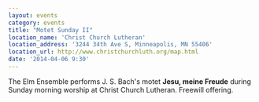 ```yaml
---
layout: events
category: events
title: "Motet Sunday II"
location_name: 'Christ Church Lutheran'
location_address: '3244 34th Ave S, Minneapolis, MN 55406'
location_url: http://www.christchurchluth.org/map.html
date: '2014-04-06 9:30'
---
```


The Elm Ensemble performs J. S. Bach's motet **Jesu, meine Freude** during Sunday morning worship at Christ Church Lutheran. Freewill offering.
